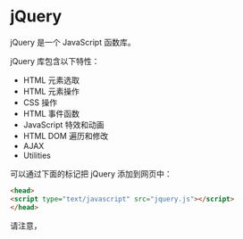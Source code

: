 # jQuery

jQuery 是一个 JavaScript 函数库。

jQuery 库包含以下特性：

- HTML 元素选取
- HTML 元素操作
- CSS 操作
- HTML 事件函数
- JavaScript 特效和动画
- HTML DOM 遍历和修改
- AJAX
- Utilities

可以通过下面的标记把 jQuery 添加到网页中：

```html
<head>
<script type="text/javascript" src="jquery.js"></script>
</head>
```

请注意，<script> 标签应该位于页面的 <head> 部分。

在 HTML5 中，不必那样做了。JavaScript 是 HTML5 以及所有现代浏览器中的默认脚本语言

